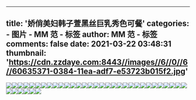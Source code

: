 
---
title: '娇俏美妇韩子萱黑丝巨乳秀色可餐'
categories: 
    - 图片
    - MM 范 - 标签
author: MM 范 - 标签
comments: false
date: 2021-03-22 03:48:31
thumbnail: 'https://cdn.zzdaye.com:8443//images//6//0//6//60635371-0384-11ea-adf7-e53723b015f2.jpg'
---

<div>   
<img src="https://cdn.zzdaye.com:8443//images//6//0//6//60635371-0384-11ea-adf7-e53723b015f2.jpg" referrerpolicy="no-referrer"><img src="https://cdn.zzdaye.com:8443//images//6//0//6//60635370-0384-11ea-adf7-e53723b015f2.jpg" referrerpolicy="no-referrer"><img src="https://cdn.zzdaye.com:8443//images//1//e//3//1e33faa0-0388-11ea-ad09-d7da604b44c0.jpg" referrerpolicy="no-referrer"><img src="https://cdn.zzdaye.com:8443//images//6//0//6//6063efb0-0384-11ea-adf7-e53723b015f2.jpg" referrerpolicy="no-referrer"><img src="https://cdn.zzdaye.com:8443//images//6//0//6//60635373-0384-11ea-adf7-e53723b015f2.jpg" referrerpolicy="no-referrer"><img src="https://cdn.zzdaye.com:8443//images//6//0//6//6063a192-0384-11ea-adf7-e53723b015f2.jpg" referrerpolicy="no-referrer"><img src="https://cdn.zzdaye.com:8443//images//6//0//6//6063c8a3-0384-11ea-adf7-e53723b015f2.jpg" referrerpolicy="no-referrer"><img src="https://cdn.zzdaye.com:8443//images//6//0//6//6063c8a1-0384-11ea-adf7-e53723b015f2.jpg" referrerpolicy="no-referrer"><img src="https://cdn.zzdaye.com:8443//images//6//0//6//6063c8a2-0384-11ea-adf7-e53723b015f2.jpg" referrerpolicy="no-referrer"><img src="https://cdn.zzdaye.com:8443//images//6//0//6//60632c62-0384-11ea-adf7-e53723b015f2.jpg" referrerpolicy="no-referrer"><img src="https://cdn.zzdaye.com:8443//images//6//0//6//60637a82-0384-11ea-adf7-e53723b015f2.jpg" referrerpolicy="no-referrer"><img src="https://cdn.zzdaye.com:8443//images//6//0//6//6063a190-0384-11ea-adf7-e53723b015f2.jpg" referrerpolicy="no-referrer"><img src="https://cdn.zzdaye.com:8443//images//6//0//6//60637a81-0384-11ea-adf7-e53723b015f2.jpg" referrerpolicy="no-referrer"><img src="https://cdn.zzdaye.com:8443//images//6//0//6//6063c8a0-0384-11ea-adf7-e53723b015f2.jpg" referrerpolicy="no-referrer"><img src="https://cdn.zzdaye.com:8443//images//6//0//6//60635372-0384-11ea-adf7-e53723b015f2.jpg" referrerpolicy="no-referrer"><img src="https://cdn.zzdaye.com:8443//images//6//0//6//60637a80-0384-11ea-adf7-e53723b015f2.jpg" referrerpolicy="no-referrer"><img src="https://cdn.zzdaye.com:8443//images//6//0//6//60632c61-0384-11ea-adf7-e53723b015f2.jpg" referrerpolicy="no-referrer"><img src="https://cdn.zzdaye.com:8443//images//6//0//6//60632c60-0384-11ea-adf7-e53723b015f2.jpg" referrerpolicy="no-referrer"><img src="https://cdn.zzdaye.com:8443//images//6//0//6//60630551-0384-11ea-adf7-e53723b015f2.jpg" referrerpolicy="no-referrer"><img src="https://cdn.zzdaye.com:8443//images//6//0//6//60629022-0384-11ea-adf7-e53723b015f2.jpg" referrerpolicy="no-referrer"><img src="https://cdn.zzdaye.com:8443//images//6//0//6//60630550-0384-11ea-adf7-e53723b015f2.jpg" referrerpolicy="no-referrer"><img src="https://cdn.zzdaye.com:8443//images//6//0//6//6062b731-0384-11ea-adf7-e53723b015f2.jpg" referrerpolicy="no-referrer"><img src="https://cdn.zzdaye.com:8443//images//6//0//6//60629020-0384-11ea-adf7-e53723b015f2.jpg" referrerpolicy="no-referrer"><img src="https://cdn.zzdaye.com:8443//images//6//0//6//6062b732-0384-11ea-adf7-e53723b015f2.jpg" referrerpolicy="no-referrer"><img src="https://cdn.zzdaye.com:8443//images//6//0//6//60626910-0384-11ea-adf7-e53723b015f2.jpg" referrerpolicy="no-referrer"><img src="https://cdn.zzdaye.com:8443//images//6//0//6//6062de40-0384-11ea-adf7-e53723b015f2.jpg" referrerpolicy="no-referrer"><img src="https://cdn.zzdaye.com:8443//images//6//0//6//60624200-0384-11ea-adf7-e53723b015f2.jpg" referrerpolicy="no-referrer"><img src="https://cdn.zzdaye.com:8443//images//6//0//6//60624202-0384-11ea-adf7-e53723b015f2.jpg" referrerpolicy="no-referrer"><img src="https://cdn.zzdaye.com:8443//images//6//0//6//60621af1-0384-11ea-adf7-e53723b015f2.jpg" referrerpolicy="no-referrer"><img src="https://cdn.zzdaye.com:8443//images//6//0//6//6062de42-0384-11ea-adf7-e53723b015f2.jpg" referrerpolicy="no-referrer"><img src="https://cdn.zzdaye.com:8443//images//6//0//6//60624201-0384-11ea-adf7-e53723b015f2.jpg" referrerpolicy="no-referrer"><img src="https://cdn.zzdaye.com:8443//images//6//0//6//60621af0-0384-11ea-adf7-e53723b015f2.jpg" referrerpolicy="no-referrer"><img src="https://cdn.zzdaye.com:8443//images//6//0//6//60629021-0384-11ea-adf7-e53723b015f2.jpg" referrerpolicy="no-referrer"><img src="https://cdn.zzdaye.com:8443//images//6//0//6//60626911-0384-11ea-adf7-e53723b015f2.jpg" referrerpolicy="no-referrer"><img src="https://cdn.zzdaye.com:8443//images//6//0//6//6062de41-0384-11ea-adf7-e53723b015f2.jpg" referrerpolicy="no-referrer"><img src="https://cdn.zzdaye.com:8443//images//6//0//6//6062b730-0384-11ea-adf7-e53723b015f2.jpg" referrerpolicy="no-referrer"><img src="https://cdn.zzdaye.com:8443//images//6//0//6//6061f3e0-0384-11ea-adf7-e53723b015f2.jpg" referrerpolicy="no-referrer">  
</div>
            